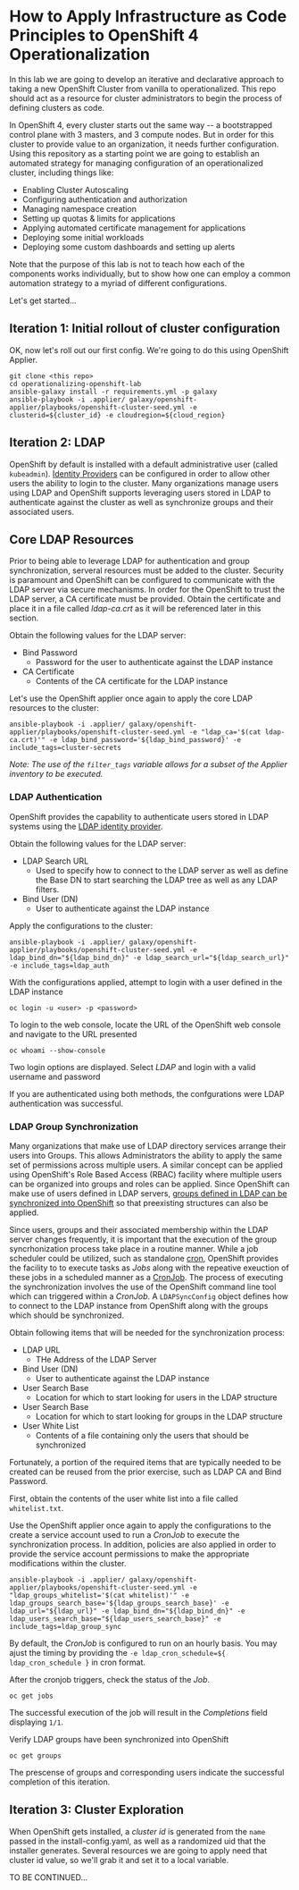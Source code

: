 # How to Apply Infrastructure as Code Principles to OpenShift 4 Operationalization

In this lab we are going to develop an iterative and declarative approach to taking a new OpenShift Cluster from vanilla to operationalized. This repo should act as a resource for cluster administrators to begin the process of defining clusters as code.

In OpenShift 4, every cluster starts out the same way -- a bootstrapped control plane with 3 masters, and 3 compute nodes. But in order for this cluster to provide value to an organization, it needs further configuration. Using this repository as a starting point we are going to establish an automated strategy for managing configuration of an operationalized cluster, including things like:

* Enabling Cluster Autoscaling
* Configuring authentication and authorization
* Managing namespace creation
* Setting up quotas & limits for applications
* Applying automated certificate management for applications
* Deploying some initial workloads
* Deploying some custom dashboards and setting up alerts

Note that the purpose of this lab is not to teach how each of the components works individually, but to show how one can employ a common automation strategy to a myriad of different configurations.

Let's get started...

## Iteration 1: Initial rollout of cluster configuration

OK, now let's roll out our first config. We're going to do this using OpenShift Applier.

    git clone <this repo>
    cd operationalizing-openshift-lab
    ansible-galaxy install -r requirements.yml -p galaxy
    ansible-playbook -i .applier/ galaxy/openshift-applier/playbooks/openshift-cluster-seed.yml -e clusterid=${cluster_id} -e cloudregion=${cloud_region}

## Iteration 2: LDAP

OpenShift by default is installed with a default administrative user (called `kubeadmin`). [Identity Providers](https://docs.openshift.com/container-platform/4.1/authentication/understanding-identity-provider.html) can be configured in order to allow other users the ability to login to the cluster. Many organizations manage users using LDAP and OpenShift supports leveraging users stored in LDAP to authenticate against the cluster as well as synchronize groups and their associated users.

## Core LDAP Resources

Prior to being able to leverage LDAP for authentication and group synchronization, serveral resources must be added to the cluster. Security is paramount and OpenShift can be configured to communicate with the LDAP server via secure mechanisms. In order for the OpenShift to trust the LDAP server, a CA certificate must be provided. Obtain the certificate and place it in a file called _ldap-ca.crt_ as it will be referenced later in this section.

Obtain the following values for the LDAP server:

* Bind Password
    * Password for the user to authenticate against the LDAP instance
* CA Certificate
    * Contents of the CA certificate for the LDAP instance

Let's use the OpenShift applier once again to apply the core LDAP resources to the cluster:

    ansible-playbook -i .applier/ galaxy/openshift-applier/playbooks/openshift-cluster-seed.yml -e "ldap_ca='$(cat ldap-ca.crt)'" -e ldap_bind_password='${ldap_bind_password}' -e include_tags=cluster-secrets

_Note: The use of the `filter_tags` variable allows for a subset of the Applier inventory to be executed._

### LDAP Authentication

OpenShift provides the capability to authenticate users stored in LDAP systems using the [LDAP identity provider](https://docs.openshift.com/container-platform/4.1/authentication/identity_providers/configuring-ldap-identity-provider.html).

Obtain the following values for the LDAP server:

* LDAP Search URL
    * Used to specify how to connect to the LDAP server as well as define the Base DN to start searching the LDAP tree as well as any LDAP filters.
* Bind User (DN)
    * User to authenticate against the LDAP instance

Apply the configurations to the cluster:

    ansible-playbook -i .applier/ galaxy/openshift-applier/playbooks/openshift-cluster-seed.yml -e ldap_bind_dn="${ldap_bind_dn}" -e ldap_search_url="${ldap_search_url}" -e include_tags=ldap_auth

With the configurations applied, attempt to login with a user defined in the LDAP instance

    oc login -u <user> -p <password>

To login to the web console, locate the URL of the OpenShift web console and navigate to the URL presented

    oc whoami --show-console

Two login options are displayed. Select _LDAP_ and login with a valid username and password

If you are authenticated using both methods, the confgurations were LDAP authentication was successful.


### LDAP Group Synchronization

Many organizations that make use of LDAP directory services arrange their users into Groups. This allows Administrators the ability to apply the same set of permissions across multiple users. A similar concept can be applied using OpenShift's Role Based Access (RBAC) facility where multiple users can be organized into groups and roles can be applied. Since OpenShift can make use of users defined in LDAP servers, [groups defined in LDAP can be synchronized into OpenShift](https://docs.openshift.com/container-platform/4.1/authentication/ldap-syncing.html) so that preexisting structures can also be applied.

Since users, groups and their associated membership within the LDAP server changes frequently, it is important that the execution of the group syncrhonization process take place in a routine manner. While a job scheduler could be utilized, such as standalone [cron](https://en.wikipedia.org/wiki/Cron), OpenShift provides the facility to to execute tasks as _Jobs_ along with the repeative exeuction of these jobs in a scheduled manner as a [CronJob](https://docs.openshift.com/container-platform/4.1/nodes/jobs/nodes-nodes-jobs.html). The process of executing the synchronization involves the use of the OpenShift command line tool which can triggered within a _CronJob_. A `LDAPSyncConfig` object defines how to connect to the LDAP instance from OpenShift along with the groups which should be synchronized.

Obtain following items that will be needed for the synchronization process:

* LDAP URL
    * THe Address of the LDAP Server
* Bind User (DN)
    * User to authenticate against the LDAP instance
* User Search Base
    * Location for which to start looking for users in the LDAP structure
* User Search Base
    * Location for which to start looking for groups in the LDAP structure
* User White List
    * Contents of a file containing only the users that should be synchronized

Fortunately, a portion of the required items that are typically needed to be created can be reused from the prior exercise, such as LDAP CA and Bind Password.

First, obtain the contents of the user white list into a file called `whitelist.txt`.

Use the OpenShift applier once again to apply the configurations to the create a service account used to run a _CronJob_ to execute the synchronization process. In addition, policies are also applied in order to provide the service account permissions to make the appropriate modifications within the cluster.

    ansible-playbook -i .applier/ galaxy/openshift-applier/playbooks/openshift-cluster-seed.yml -e "ldap_groups_whitelist='$(cat whitelist)'" -e ldap_groups_search_base='${ldap_groups_search_base}' -e ldap_url="${ldap_url}" -e ldap_bind_dn="${ldap_bind_dn}" -e ldap_users_search_base="${ldap_users_search_base}" -e include_tags=ldap_group_sync

By default, the _CronJob_ is configured to run on an hourly basis. You may ajust the timing by providing the `-e ldap_cron_schedule=${ ldap_cron_schedule }` in cron format.

After the cronjob triggers, check the status of the _Job_.

    oc get jobs

The successful execution of the job will result in the _Completions_ field displaying `1/1`.

Verify LDAP groups have been synchronized into OpenShift

    oc get groups

The prescense of groups and corresponding users indicate the successful completion of this iteration.
## Iteration 3: Cluster Exploration

When OpenShift gets installed, a _cluster id_ is generated from the `name` passed in the install-config.yaml, as well as a randomized uid that the installer generates. Several resources we are going to apply need that cluster id value, so we'll grab it and set it to a local variable.

TO BE CONTINUED...
